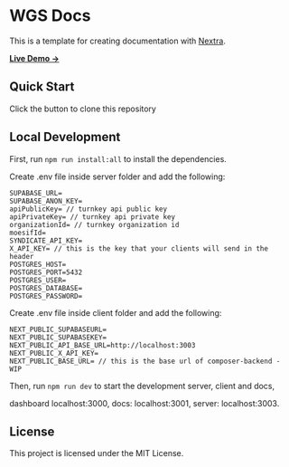 # WGS Docs

This is a template for creating documentation with [Nextra](https://nextra.site).

[**Live Demo →**](https://demo.worlfs.org)

## Quick Start

Click the button to clone this repository

## Local Development

First, run `npm run install:all` to install the dependencies.

Create .env file inside server folder and add the following:

```env
SUPABASE_URL=
SUPABASE_ANON_KEY=
apiPublicKey= // turnkey api public key
apiPrivateKey= // turnkey api private key
organizationId= // turnkey organization id
moesifId=
SYNDICATE_API_KEY=
X_API_KEY= // this is the key that your clients will send in the header
POSTGRES_HOST=
POSTGRES_PORT=5432
POSTGRES_USER=
POSTGRES_DATABASE=
POSTGRES_PASSWORD=
```

Create .env file inside client folder and add the following:

```env
NEXT_PUBLIC_SUPABASEURL=
NEXT_PUBLIC_SUPABASEKEY=
NEXT_PUBLIC_API_BASE_URL=http://localhost:3003
NEXT_PUBLIC_X_API_KEY=
NEXT_PUBLIC_BASE_URL= // this is the base url of composer-backend - WIP
```

Then, run `npm run dev` to start the development server, client and docs,

dashboard localhost:3000, docs: localhost:3001, server: localhost:3003.

## License

This project is licensed under the MIT License.
